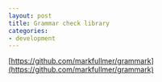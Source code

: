 ```yaml
---
layout: post
title: Grammar check library
categories:
- development
---
```


[https://github.com/markfullmer/grammark](https://github.com/markfullmer/grammark)